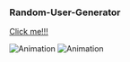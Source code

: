 ### Random-User-Generator
[Click me!!!](https://mehmettas1.github.io/Random-User-Generator/)

![Animation](https://user-images.githubusercontent.com/101858286/174325058-568959d4-28b5-4ff9-a13d-6e99d4abe9f3.gif)
![Animation](https://user-images.githubusercontent.com/101858286/184496395-9da7a6fb-bbc7-4ad8-bb95-0e4d92f28469.gif)
